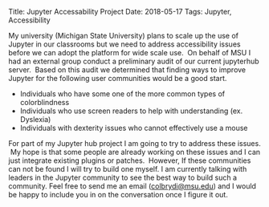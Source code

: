 Title: Jupyter Accessability Project
Date: 2018-05-17
Tags: Jupyter, Accessibility

My university (Michigan State University) plans to scale up the use of Jupyter in our classrooms but we need to address accessibility issues before we can adopt the platform for wide scale use.  On behalf of MSU I had an external group conduct a preliminary audit of our current jupyterhub server.  Based on this audit we determined that finding ways to improve Jupyter for the following user communities would be a good start.

- Individuals who have some one of the more common types of colorblindness
- Individuals who use screen readers to help with understanding (ex. Dyslexia)
- Individuals with dexterity issues who cannot effectively use a mouse

For part of my Jupyter hub project I am going to try to address these issues.  My hope is that some people are already working on these issues and I can just integrate existing plugins or patches.  However, If these communities can not be found I will try to build one myself.  I am currently talking with leaders in the Jupyter community to see the best way to build such a community.  Feel free to send me an email (colbrydi@msu.edu) and I would be happy to include you in on the conversation once I figure it out.
